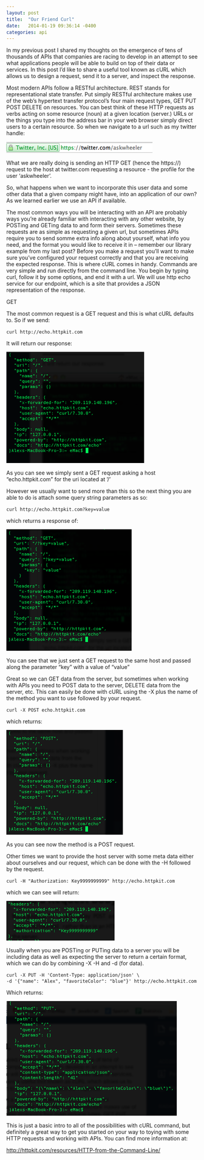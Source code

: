 ```yaml
---
layout: post
title:  "Our Friend Curl"
date:   2014-01-19 09:36:14 -0400
categories: api
---
```


In my previous post I shared my thoughts on the emergence of tens of thousands of APIs that companies are racing to develop in an attempt to see what applications people will be able to build on top of their data or services.  In this post I’d like to share a useful tool known as cURL which allows us to design a request, send it to a server, and inspect the response.

Most modern APIs follow a RESTful architecture.  REST stands for representational state transfer.  Put simply RESTful architecture makes use of the web’s hypertext transfer protocol’s four main request types, GET PUT POST DELETE on resources.  You can best think of these HTTP requests as verbs acting on some resource (noun) at a given location (server.)  URLs or the things you type into the address bar in your web browser simply direct users to a certain resource.  So when we navigate to a url such as my twitter handle:

![twitter](/assets/twitter.png)

What we are really doing is sending an HTTP GET (hence the https://) request to the host at twitter.com requesting a resource - the profile for the user ‘askwheeler’.

So, what happens when we want to incorporate this user data and some other data that a given company might have, into an application of our own?  As we learned earlier we use an API if available.

The most common ways you will be interacting with an API are probably ways you’re already familiar with interacting with any other website, by POSTing and GETing data to and form their servers.  Sometimes these requests are as simple as requesting a given url, but sometimes APIs require you to send somme extra info along about yourself, what info you need, and the format you would like to receive it in – remember our library example from my last post?  Before you make a request you’ll want to make sure you’ve configured your request correctly and that you are receiving the expected response.  This is where cURL comes in handy.  Commands are very simple and run directly from the command line.  You begin by typing curl, follow it by some options, and end it with a url.  We will use http echo service for our endpoint, which is a site that provides a JSON representation of the response.

GET

The most common request is a GET request and this is what cURL defaults to. So if we send:

```curl
curl http://echo.httpkit.com
```

It will return our response:

![httpkit-get](/assets/httpkit-get.png)

As you can see we simply sent a GET request asking a host “echo.httpkit.com” for the uri located at ’/’

However we usually want to send more than this so the next thing you are able to do is attach some query string parameters as so:

```curl
curl http://echo.httpkit.com?key=value
```

which returns a response of:

![httpkit-kv](/assets/httpkit-kv.png)

You can see that we just sent a GET request to the same host and passed along the parameter “key” with a value of “value”

Great so we can GET data from the server, but sometimes when working with APIs you need to POST data to the server, DELETE data from the server, etc.  This can easily be done with cURL using the -X plus the name of the method you want to use followed by your request.

```curl
curl -X POST echo.httpkit.com
```

which returns:

![httpkit-post](/assets/httpkit-post.png)

As you can see now the method is a POST request.

Other times we want to provide the host server with some meta data either about ourselves and our request, which can be done with the -H followed by the request.

```curl
curl -H "Authorization: Key9999999999" http://echo.httpkit.com
```

which we can see will return:

![httpkit-headers](/assets/httpkit-headers.png)

Usually when you are POSTing or PUTing data to a server you will be including data as well as expecting the server to return a certain format, which we can do by combining -X -H and -d (for data).

```curl
curl -X PUT -H 'Content-Type: application/json' \
-d '{"name": "Alex", "favoriteColor": "blue"}' http://echo.httpkit.com
```

Which returns:

![httpkit-put](/assets/httpkit-put.png)

This is just a basic intro to all of the possibilities with cURL command, but definitely a great way to get you started on your way to toying with some HTTP requests and working with APIs.  You can find more information at:

http://httpkit.com/resources/HTTP-from-the-Command-Line/
